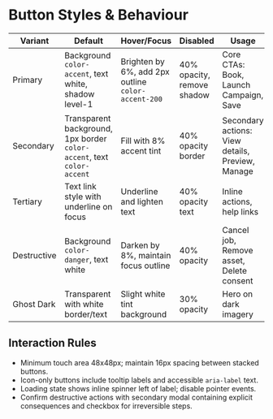# Button Styles & Behaviour

| Variant | Default | Hover/Focus | Disabled | Usage |
| --- | --- | --- | --- | --- |
| Primary | Background `color-accent`, text white, shadow level-1 | Brighten by 6%, add 2px outline `color-accent-200` | 40% opacity, remove shadow | Core CTAs: Book, Launch Campaign, Save |
| Secondary | Transparent background, 1px border `color-accent`, text `color-accent` | Fill with 8% accent tint | 40% opacity border | Secondary actions: View details, Preview, Manage |
| Tertiary | Text link style with underline on focus | Underline and lighten text | 40% opacity text | Inline actions, help links |
| Destructive | Background `color-danger`, text white | Darken by 8%, maintain focus outline | 40% opacity | Cancel job, Remove asset, Delete consent |
| Ghost Dark | Transparent with white border/text | Slight white tint background | 30% opacity | Hero on dark imagery |

## Interaction Rules
- Minimum touch area 48x48px; maintain 16px spacing between stacked buttons.
- Icon-only buttons include tooltip labels and accessible `aria-label` text.
- Loading state shows inline spinner left of label; disable pointer events.
- Confirm destructive actions with secondary modal containing explicit consequences and checkbox for irreversible steps.

